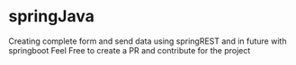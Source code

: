 # springJava
Creating complete form and send data using springREST and in future with springboot
Feel Free to create a PR and contribute for the project
